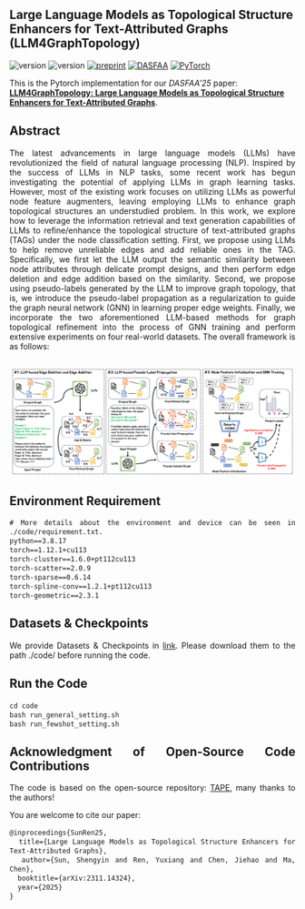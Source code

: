 ## Large Language Models as Topological Structure Enhancers for Text-Attributed Graphs (LLM4GraphTopology)
![version](https://img.shields.io/badge/version-1.0.1-6395ED)
![version](https://img.shields.io/badge/license-MIT-9ACD32)
[![preprint](https://img.shields.io/badge/Preprint'25-EE4C2C)](https://arxiv.org/abs/2311.14324)
[![DASFAA](https://img.shields.io/badge/DASFAA-2025-B57EDC)](https://dasfaa2025.github.io/)
[![PyTorch](https://img.shields.io/badge/PyTorch-%23EE4C2C.svg?style=flat&logo=PyTorch&logoColor=white)](https://pytorch.org/)

This is the Pytorch implementation for our *DASFAA'25* paper: [**LLM4GraphTopology: Large Language Models as Topological Structure Enhancers for Text-Attributed Graphs**](https://arxiv.org/abs/2311.14324). 

## Abstract
<div style="text-align: justify;">
The latest advancements in large language models (LLMs) have revolutionized the field of natural language processing (NLP). Inspired by the success of LLMs in NLP tasks, some recent work has begun investigating the potential of applying LLMs in graph learning tasks. However, most of the existing work focuses on utilizing LLMs as powerful node feature augmenters, leaving employing LLMs to enhance graph topological structures an understudied problem. In this work, we explore how to leverage the information retrieval and text generation capabilities of LLMs to refine/enhance the topological structure of text-attributed graphs (TAGs) under the node classification setting. First, we propose using LLMs to help remove unreliable edges and add reliable ones in the TAG. Specifically, we first let the LLM output the semantic similarity between node attributes through delicate prompt designs, and then perform edge deletion and edge addition based on the similarity. Second, we propose using pseudo-labels generated by the LLM to improve graph topology, that is, we introduce the pseudo-label propagation as a regularization to guide the graph neural network (GNN) in learning proper edge weights. Finally, we incorporate the two aforementioned LLM-based methods for graph topological refinement into the process of GNN training and perform extensive experiments on four real-world datasets. The overall framework is as follows:
<div> 
<br>

![Framework](fig/framework.png)


## Environment Requirement
    # More details about the environment and device can be seen in ./code/requirement.txt.
    python==3.8.17
    torch==1.12.1+cu113 
    torch-cluster==1.6.0+pt112cu113
    torch-scatter==2.0.9  
    torch-sparse==0.6.14  
    torch-spline-conv==1.2.1+pt112cu113
    torch-geometric==2.3.1

## Datasets & Checkpoints

We provide Datasets & Checkpoints in [link](https://portland-my.sharepoint.com/:f:/g/personal/shengysun4-c_my_cityu_edu_hk/Euf8rADG-fNEsvuD93qfkIYBDMMo9_gotLHVL_Ffju2Uyg?e=WIH4D4). Please download them to the path ./code/ before running the code.

## Run the Code
    cd code  
    bash run_general_setting.sh  
    bash run_fewshot_setting.sh  

## Acknowledgment of Open-Source Code Contributions  

  The code is based on the open-source repository: [TAPE](https://github.com/XiaoxinHe/TAPE), many thanks to the authors! 

You are welcome to cite our paper:
```
@inproceedings{SunRen25,
  title={Large Language Models as Topological Structure Enhancers for Text-Attributed Graphs},
  author={Sun, Shengyin and Ren, Yuxiang and Chen, Jiehao and Ma, Chen},
  booktitle={arXiv:2311.14324},
  year={2025}
}
